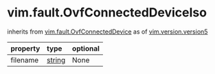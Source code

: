 vim.fault.OvfConnectedDeviceIso
===============================
inherits from [vim.fault.OvfConnectedDevice](docs/vim.fault.OvfConnectedDevice.md)
as of [vim.version.version5](docs/vim.version.md)

| property | type | optional |
|:---------|:-----|:---------|
| filename | [string](string.md "string") | None |
